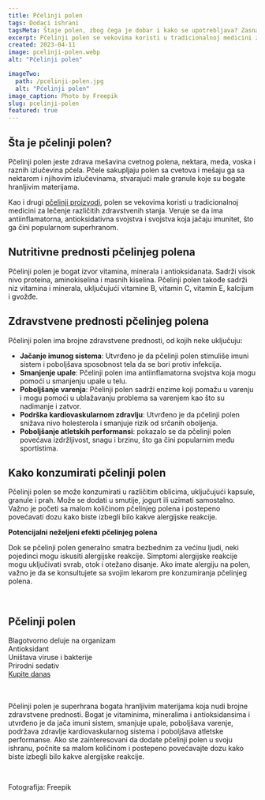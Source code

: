 ```yaml
---
title: Pčelinji polen
tags: Dodaci ishrani
tagsMeta: Štaje polen, zbog čega je dobar i kako se upotrebljava? Zasnajte kako se konzumnira pčelinji polen, , preporuke i mere opreza.
excerpt: Pčelinji polen se vekovima koristi u tradicionalnoj medicini za lečenje različitih zdravstvenih stanja.
created: 2023-04-11
image: pcelinji-polen.webp
alt: "Pčelinji polen"

imageTwo:
  path: /pcelinji-polen.jpg
  alt: "Pćelinji polen"
image_caption: Photo by Freepik
slug: pcelinji-polen
featured: true
---
```



<div class="text-component line-height-lg v-space-md">

## Šta je pčelinji polen?

Pčelinji polen jeste zdrava mešavina cvetnog polena, nektara, meda, voska i raznih izlučevina pčela. Pčele sakupljaju polen sa cvetova i mešaju ga sa nektarom i njihovim izlučevinama, stvarajući male granule koje su bogate hranljivim materijama.

Kao i drugi [pčelinji proizvodi](/pcelinji-proizvodi/), polen se vekovima koristi u tradicionalnoj medicini za lečenje različitih zdravstvenih stanja. Veruje se da ima antiinflamatorna, antioksidativna svojstva i svojstva koja jačaju imunitet, što ga čini popularnom superhranom.

## Nutritivne prednosti pčelinjeg polena

Pčelinji polen je bogat izvor vitamina, minerala i antioksidanata. Sadrži visok nivo proteina, aminokiselina i masnih kiselina. Pčelinji polen takođe sadrži niz vitamina i minerala, uključujući vitamine B, vitamin C, vitamin E, kalcijum i gvožđe.

## Zdravstvene prednosti pčelinjeg polena

Pčelinji polen ima brojne zdravstvene prednosti, od kojih neke uključuju:

- **Jačanje imunog sistema**: Utvrđeno je da pčelinji polen stimuliše imuni sistem i poboljšava sposobnost tela da se bori protiv infekcija.
- **Smanjenje upale**: Pčelinji polen ima antiinflamatorna svojstva koja mogu pomoći u smanjenju upale u telu.
- **Poboljšanje varenja**: Pčelinji polen sadrži enzime koji pomažu u varenju i mogu pomoći u ublažavanju problema sa varenjem kao što su nadimanje i zatvor.
- **Podrška kardiovaskularnom zdravlju**: Utvrđeno je da pčelinji polen snižava nivo holesterola i smanjuje rizik od srčanih oboljenja.
- **Poboljšanje atletskih performansi**: pokazalo se da pčelinji polen povećava izdržljivost, snagu i brzinu, što ga čini popularnim među sportistima.

## Kako konzumirati pčelinji polen

Pčelinji polen se može konzumirati u različitim oblicima, uključujući kapsule, granule i prah. Može se dodati u smutije, jogurt ili uzimati samostalno. Važno je početi sa malom količinom pčelinjeg polena i postepeno povećavati dozu kako biste izbegli bilo kakve alergijske reakcije.

**Potencijalni neželjeni efekti pčelinjeg polena**

Dok se pčelinji polen generalno smatra bezbednim za većinu ljudi, neki pojedinci mogu iskusiti alergijske reakcije. Simptomi alergijske reakcije mogu uključivati svrab, otok i otežano disanje. Ako imate alergiju na polen, važno je da se konsultujete sa svojim lekarom pre konzumiranja pčelinjeg polena.



<br>

<div class="text-component__block padding-y-md padding-x-md radius-lg margin-top-md bg-white">
	<div class="grid gap-sm">
		<div class="col-4@md">
			<g-image class="" src="~/assets/img/forever_bee_pollen.webp" alt="Polen u kapsulama"></g-image>
		</div> 
		<div class="col-8@md">
			<div class="flex flex-wrap gap-sm items-center">
				<div class="">
					<h2 class="text-lg">Pčelinji polen</h2>
				</div>
        <div class="grid margin-bottom-lg gap-xxs">
					<div class="flex items-center text-sm">
						<g-image style="width: auto !important;" class="margin-left-important" src="~/assets/img/check.svg"></g-image>
							Blagotvorno deluje na organizam
					</div>
          <div class="flex items-center text-sm">
						<g-image style="width: auto !important;" class="margin-left-important" src="~/assets/img/check.svg"></g-image>
						  Antioksidant
					</div>
          <div class="flex items-center text-sm">
						<g-image style="width: auto !important;" class="margin-left-important" src="~/assets/img/check.svg"></g-image>
						 Uništava viruse i bakterije
					</div>
           <div class="flex items-center text-sm">
						<g-image style="width: auto !important;" class="margin-left-important" src="~/assets/img/check.svg"></g-image>
						Prirodni sedativ
					</div>
        </div>
			</div>
			<div class="flex gap-md@sm gap-md flex-column flex-row@sm padding-top-lg justify-between@sm items-center">
				<a href="https://flpshop.rs/dodaci-ishrani/11653/forever-bee-pollen/360000954255/personal.html" class="kupiteCTA btn btn--primary flex-grow center-between@lg justify-center btn--md">
					Kupite danas
				</a>
				<g-image style="width: auto !important;" class="" src="~/assets/img/logo-futer.png"></g-image>
			</div>
		</div>
	</div>
</div>

<br>
<br>

Pčelinji polen je superhrana bogata hranljivim materijama koja nudi brojne zdravstvene prednosti. Bogat je vitaminima, mineralima i antioksidansima i utvrđeno je da jača imuni sistem, smanjuje upale, poboljšava varenje, podržava zdravlje kardiovaskularnog sistema i poboljšava atletske performanse. Ako ste zainteresovani da dodate pčelinji polen u svoju ishranu, počnite sa malom količinom i postepeno povećavajte dozu kako biste izbegli bilo kakve alergijske reakcije.


<br>

Fotografija: Freepik

</div>